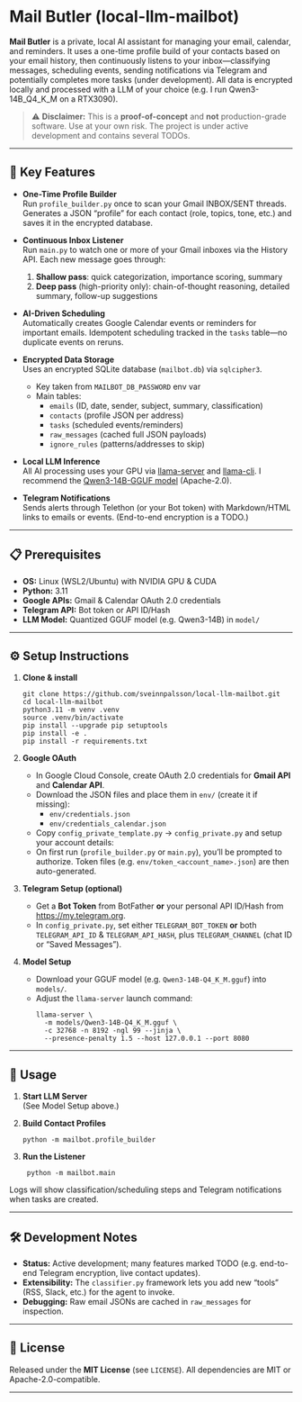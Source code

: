 # Mail Butler (local-llm-mailbot)

**Mail Butler** is a private, local AI assistant for managing your email, calendar, and reminders. It uses a one-time profile build of your contacts based on your email history, then continuously listens to your inbox—classifying messages, scheduling events, sending notifications via Telegram and potentially completes more tasks (under development). All data is encrypted locally and processed with a LLM of your choice (e.g. I run Qwen3-14B_Q4_K_M on a RTX3090).

> ⚠️ **Disclaimer:** This is a **proof-of-concept** and **not** production-grade software. Use at your own risk. The project is under active development and contains several TODOs.

---

## 🚀 Key Features

- **One-Time Profile Builder**  
  Run `profile_builder.py` once to scan your Gmail INBOX/SENT threads. Generates a JSON “profile” for each contact (role, topics, tone, etc.) and saves it in the encrypted database.

- **Continuous Inbox Listener**  
  Run `main.py` to watch one or more of your Gmail inboxes via the History API. Each new message goes through:
  1. **Shallow pass**: quick categorization, importance scoring, summary  
  2. **Deep pass** (high-priority only): chain-of-thought reasoning, detailed summary, follow-up suggestions

- **AI-Driven Scheduling**  
  Automatically creates Google Calendar events or reminders for important emails. Idempotent scheduling tracked in the `tasks` table—no duplicate events on reruns.

- **Encrypted Data Storage**  
  Uses an encrypted SQLite database (`mailbot.db`) via `sqlcipher3`.  
  - Key taken from `MAILBOT_DB_PASSWORD` env var  
  - Main tables:  
    - `emails` (ID, date, sender, subject, summary, classification)  
    - `contacts` (profile JSON per address)  
    - `tasks` (scheduled events/reminders)  
    - `raw_messages` (cached full JSON payloads)  
    - `ignore_rules` (patterns/addresses to skip)

- **Local LLM Inference**  
  All AI processing uses your GPU via [llama-server](https://github.com/ggml-org/llama.cpp) and [llama-cli](https://github.com/ggml-org/llama.cpp). I recommend the [Qwen3-14B-GGUF model](https://huggingface.co/Qwen/Qwen3-14B-GGUF) (Apache-2.0).

- **Telegram Notifications**  
  Sends alerts through Telethon (or your Bot token) with Markdown/HTML links to emails or events. (End-to-end encryption is a TODO.)

---

## 📋 Prerequisites

- **OS:** Linux (WSL2/Ubuntu) with NVIDIA GPU & CUDA  
- **Python:** 3.11  
- **Google APIs:** Gmail & Calendar OAuth 2.0 credentials  
- **Telegram API:** Bot token or API ID/Hash  
- **LLM Model:** Quantized GGUF model (e.g. Qwen3-14B) in `model/`

---

## ⚙️ Setup Instructions

1. **Clone & install**  
   ```  
   git clone https://github.com/sveinnpalsson/local-llm-mailbot.git  
   cd local-llm-mailbot  
   python3.11 -m venv .venv  
   source .venv/bin/activate  
   pip install --upgrade pip setuptools  
   pip install -e .  
   pip install -r requirements.txt  
   ```

2. **Google OAuth**  
   - In Google Cloud Console, create OAuth 2.0 credentials for **Gmail API** and **Calendar API**.  
   - Download the JSON files and place them in `env/` (create it if missing):  
     - `env/credentials.json`  
     - `env/credentials_calendar.json`  
   - Copy `config_private_template.py` → `config_private.py` and setup your account details:
   - On first run (`profile_builder.py` or `main.py`), you’ll be prompted to authorize. Token files (e.g. `env/token_<account_name>.json`) are then auto-generated.

3. **Telegram Setup (optional)**  
   - Get a **Bot Token** from BotFather **or** your personal API ID/Hash from https://my.telegram.org.  
   - In `config_private.py`, set either `TELEGRAM_BOT_TOKEN` **or** both `TELEGRAM_API_ID` & `TELEGRAM_API_HASH`, plus `TELEGRAM_CHANNEL` (chat ID or “Saved Messages”).  

4. **Model Setup**  
   - Download your GGUF model (e.g. `Qwen3-14B-Q4_K_M.gguf`) into `models/`.  
   - Adjust the `llama-server` launch command:  
     ```  
     llama-server \
       -m models/Qwen3-14B-Q4_K_M.gguf \
       -c 32768 -n 8192 -ngl 99 --jinja \
       --presence-penalty 1.5 --host 127.0.0.1 --port 8080
     ```

---

## 🚦 Usage


1. **Start LLM Server**  
   (See Model Setup above.)

2. **Build Contact Profiles**  
   ```  
   python -m mailbot.profile_builder  
   ```

3. **Run the Listener**  
   ```  
    python -m mailbot.main  
   ```

Logs will show classification/scheduling steps and Telegram notifications when tasks are created.

---

## 🛠 Development Notes

- **Status:** Active development; many features marked TODO (e.g. end-to-end Telegram encryption, live contact updates).  
- **Extensibility:** The `classifier.py` framework lets you add new “tools” (RSS, Slack, etc.) for the agent to invoke.  
- **Debugging:** Raw email JSONs are cached in `raw_messages` for inspection.

---

## 📜 License

Released under the **MIT License** (see `LICENSE`). All dependencies are MIT or Apache-2.0-compatible.

---


